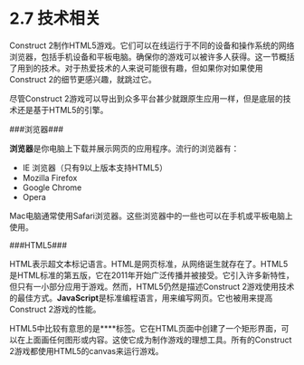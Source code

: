 # 2.7 技术相关

Construct 2制作HTML5游戏。它们可以在线运行于不同的设备和操作系统的网络浏览器，包括手机设备和平板电脑。确保你的游戏可以被许多人获得。这一节概括了用到的技术。对于热爱技术的人来说可能很有趣，但如果你对如果使用Construct 2的细节更感兴趣，就跳过它。

尽管Construct 2游戏可以导出到众多平台甚少就跟原生应用一样，但是底层的技术还是基于HTML5的引擎。

###浏览器###

**浏览器**是你电脑上下载并展示网页的应用程序。流行的浏览器有：
- IE 浏览器（只有9以上版本支持HTML5）
- Mozilla Firefox
- Google Chrome
- Opera

Mac电脑通常使用Safari浏览器。这些浏览器中的一些也可以在手机或平板电脑上使用。

###HTML5###

HTML表示超文本标记语言。HTML是网页标准，从网络诞生就存在了。HTML5是HTML标准的第五版，它在2011年开始广泛传播并被接受。它引入许多新特性，但只有一小部分应用于游戏。然而，HTML5仍然是描述Construct 2游戏使用技术的最佳方式。**JavaScript**是标准编程语言，用来编写网页。它也被用来提高Construct 2游戏的性能。

HTML5中比较有意思的是**<canvas>**标签。它在HTML页面中创建了一个矩形界面，可以在上面画任何图形或内容。这使它成为制作游戏的理想工具。所有的Construct 2游戏都使用HTML5的canvas来运行游戏。
